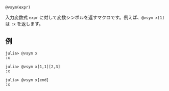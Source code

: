 ```
@vsym(expr)
```

入力変数式 `expr` に対して変数シンボルを返すマクロです。例えば、`@vsym x[1]` は `:x` を返します。

## 例

```jldoctest
julia> @vsym x
:x

julia> @vsym x[1,1][2,3]
:x

julia> @vsym x[end]
:x
```
